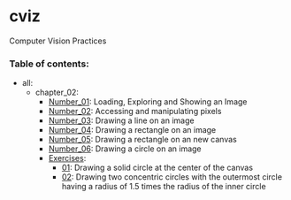# cviz
Computer Vision Practices


### Table of contents:

* all:
    * chapter_02:
        * [Number_01](/all/chapter_02/number_01.py): Loading, Exploring and Showing an Image
        * [Number_02](/all/chapter_02/number_02.py): Accessing and manipulating pixels
        * [Number_03](/all/chapter_02/number_03.py): Drawing a line on an image
        * [Number_04](/all/chapter_02/number_04.py): Drawing a rectangle on an image
        * [Number_05](/all/chapter_02/number_05.py): Drawing a rectangle on an new canvas
        * [Number_06](/all/chapter_02/number_06.py): Drawing a circle on an image
        * [Exercises](/all/chapter_02/exercises):
            * [01](/all/chapter_02/exercises/01.py): Drawing a solid circle at the center of the canvas
            * [02](/all/chapter_02/exercises/02.py): Drawing two concentric circles with the outermost circle having a radius of 1.5 times the radius of the inner circle
